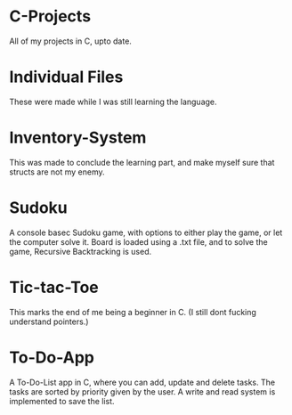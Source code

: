 # C-Projects
 All of my projects in C, upto date.

# Individual Files
These were made while I was still learning the language.

# Inventory-System
This was made to conclude the learning part, and make myself sure that structs are not my enemy.

# Sudoku
A console basec Sudoku game, with options to either play the game, or let the computer solve it. Board is loaded using a .txt file, and to solve the game, Recursive Backtracking is used.

# Tic-tac-Toe
This marks the end of me being a beginner in C. (I still dont fucking understand pointers.)

# To-Do-App
A To-Do-List app in C, where you can add, update and delete tasks. The tasks are sorted by priority given by the user. A write and read system is implemented to save the list.
